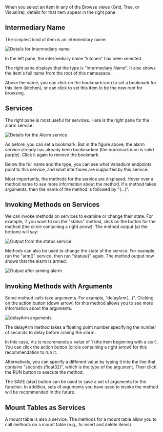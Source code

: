 When you select an item in any of the Browse views (Grid, Tree, or Visualize),
details for that item appear in the right pane.

Intermediary Name
-----------------

The simplest kind of item is an intermediary name:

![Details for Intermediary name](helpimg/intermediary.png)

In the left pane, the intermediary name "kitchen" has been selected.

The right pane displays that the type is "Intermediary Name".
It also shows the item's full name from the root of this namespace.

Above the name, you can click on the bookmark icon to set a bookmark
for this item (kitchen), or can click to set this item to be
the new root for browsing.

Services
--------

The right pane is most useful for services.
Here is the right pane for the alarm service:

![Details for the Alarm service](helpimg/alarm.png)

As before, you can set a bookmark. But in the figure above,
the alarm service already has already been bookmarked
(the bookmark icon is solid purple).
Click it again to remove the bookmark.

Below the full name and the type, you can see what Vanadium
endpoints point to this service,
and what interfaces are supported by this service.

Most importantly, the methods for the service are displayed.
Hover over a method name to see more information about the method.
If a method takes arguments, then the name of the method
is followed by "(...)".

Invoking Methods on Services
----------------------------

We can invoke methods on services to examine or change their state.
For example, if you want to run the "status" method, click on the button
for the method (the circle containing a right arrow).
The method output (at the bottom) will say:

![Output from the status service](helpimg/output1.png)

Methods can also be used to change the state of the service.
For example, run the "arm()" service,
then run "status()" again. The method output now shows
that the alarm is armed:

![Output after arming alarm](helpimg/output2.png)

Invoking Methods with Arguments
-------------------------------

Some method calls take arguments. For example, "delayArm(...)".
Clicking on the action button (down arrow) for this method
allows you to see more information about the arguments.

![delayArm arguments](helpimg/delayarm.png)

The delayArm method takes a floating point number specifying the number of seconds
to delay before arming the alarm.

In this case, Viz is recommends a value of 1 (the item beginning with a star).
You can click the action button (circle containing a right arrow)
for this recommendation to run it.

Alternatively, you can specify a different value by typing it into the line
that contains "seconds (float32)", which is the type of the argument.
Then click the RUN button to execute the method.

The SAVE (star) button can be used to save a set of arguments for the function.
In addition, sets of arguments you have used to invoke the method will be
recommended in the future.

Mount Tables as Services
------------------------

A mount table is also a service. The methods for a mount table allow you
to call methods on a mount table (e.g., to insert and delete items).
